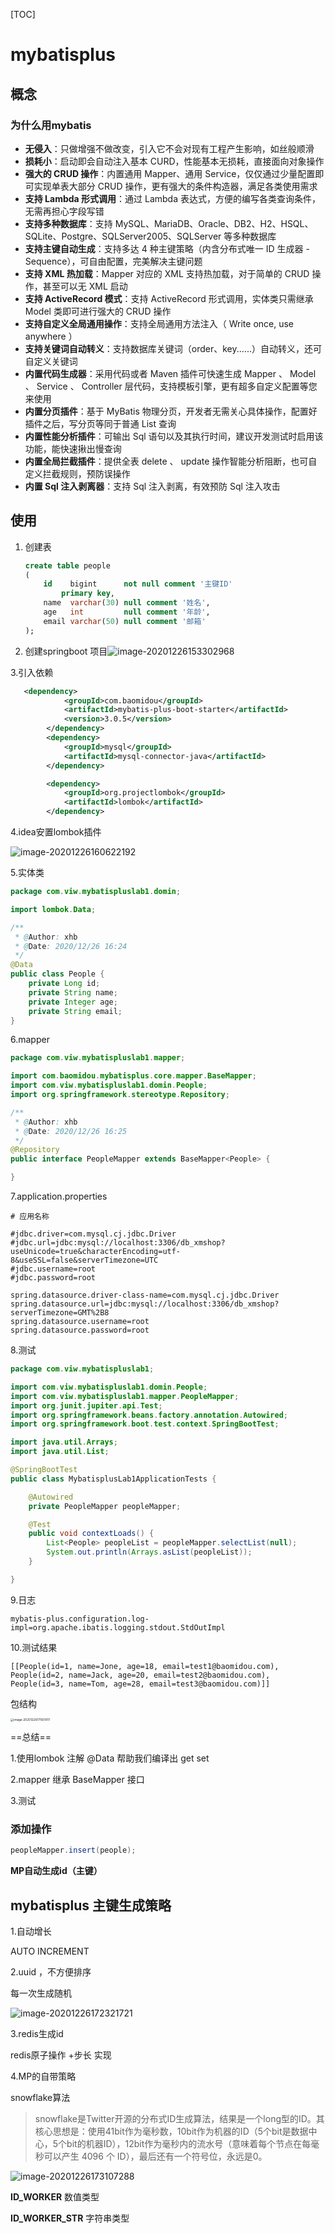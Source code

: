 [TOC]



# mybatisplus



## 概念

### 为什么用mybatis

- **无侵入**：只做增强不做改变，引入它不会对现有工程产生影响，如丝般顺滑
- **损耗小**：启动即会自动注入基本 CURD，性能基本无损耗，直接面向对象操作
- **强大的 CRUD 操作**：内置通用 Mapper、通用 Service，仅仅通过少量配置即可实现单表大部分 CRUD 操作，更有强大的条件构造器，满足各类使用需求
- **支持 Lambda 形式调用**：通过 Lambda 表达式，方便的编写各类查询条件，无需再担心字段写错
- **支持多种数据库**：支持 MySQL、MariaDB、Oracle、DB2、H2、HSQL、SQLite、Postgre、SQLServer2005、SQLServer 等多种数据库
- **支持主键自动生成**：支持多达 4 种主键策略（内含分布式唯一 ID 生成器 - Sequence），可自由配置，完美解决主键问题
- **支持 XML 热加载**：Mapper 对应的 XML 支持热加载，对于简单的 CRUD 操作，甚至可以无 XML 启动
- **支持 ActiveRecord 模式**：支持 ActiveRecord 形式调用，实体类只需继承 Model 类即可进行强大的 CRUD 操作
- **支持自定义全局通用操作**：支持全局通用方法注入（ Write once, use anywhere ）
- **支持关键词自动转义**：支持数据库关键词（order、key......）自动转义，还可自定义关键词
- **内置代码生成器**：采用代码或者 Maven 插件可快速生成 Mapper 、 Model 、 Service 、 Controller 层代码，支持模板引擎，更有超多自定义配置等您来使用
- **内置分页插件**：基于 MyBatis 物理分页，开发者无需关心具体操作，配置好插件之后，写分页等同于普通 List 查询
- **内置性能分析插件**：可输出 Sql 语句以及其执行时间，建议开发测试时启用该功能，能快速揪出慢查询
- **内置全局拦截插件**：提供全表 delete 、 update 操作智能分析阻断，也可自定义拦截规则，预防误操作
- **内置 Sql 注入剥离器**：支持 Sql 注入剥离，有效预防 Sql 注入攻击



## 使用

1. 创建表

   ```sql
   create table people
   (
       id    bigint      not null comment '主键ID'
           primary key,
       name  varchar(30) null comment '姓名',
       age   int         null comment '年龄',
       email varchar(50) null comment '邮箱'
   );
   
   
   ```

   

2. 创建springboot 项目![image-20201226153302968](https://xiaoboblog-bucket.oss-cn-hangzhou.aliyuncs.com/blog/image-20201226153302968.png)

   

3.引入依赖

```xml
   <dependency>
            <groupId>com.baomidou</groupId>
            <artifactId>mybatis-plus-boot-starter</artifactId>
            <version>3.0.5</version>
        </dependency>
        <dependency>
            <groupId>mysql</groupId>
            <artifactId>mysql-connector-java</artifactId>
        </dependency>

        <dependency>
            <groupId>org.projectlombok</groupId>
            <artifactId>lombok</artifactId>
        </dependency>
```



4.idea安置lombok插件

![image-20201226160622192](https://xiaoboblog-bucket.oss-cn-hangzhou.aliyuncs.com/blog/image-20201226160622192.png)



5.实体类

```java
package com.viw.mybatispluslab1.domin;

import lombok.Data;

/**
 * @Author: xhb
 * @Date: 2020/12/26 16:24
 */
@Data
public class People {
    private Long id;
    private String name;
    private Integer age;
    private String email;
}

```

6.mapper

```java
package com.viw.mybatispluslab1.mapper;

import com.baomidou.mybatisplus.core.mapper.BaseMapper;
import com.viw.mybatispluslab1.domin.People;
import org.springframework.stereotype.Repository;

/**
 * @Author: xhb
 * @Date: 2020/12/26 16:25
 */
@Repository
public interface PeopleMapper extends BaseMapper<People> {

}

```



7.application.properties

```properties
# 应用名称

#jdbc.driver=com.mysql.cj.jdbc.Driver
#jdbc.url=jdbc:mysql://localhost:3306/db_xmshop?useUnicode=true&characterEncoding=utf-8&useSSL=false&serverTimezone=UTC
#jdbc.username=root
#jdbc.password=root

spring.datasource.driver-class-name=com.mysql.cj.jdbc.Driver
spring.datasource.url=jdbc:mysql://localhost:3306/db_xmshop?serverTimezone=GMT%2B8
spring.datasource.username=root
spring.datasource.password=root
```



8.测试

```java
package com.viw.mybatispluslab1;

import com.viw.mybatispluslab1.domin.People;
import com.viw.mybatispluslab1.mapper.PeopleMapper;
import org.junit.jupiter.api.Test;
import org.springframework.beans.factory.annotation.Autowired;
import org.springframework.boot.test.context.SpringBootTest;

import java.util.Arrays;
import java.util.List;

@SpringBootTest
public class MybatisplusLab1ApplicationTests {

    @Autowired
    private PeopleMapper peopleMapper;

    @Test
    public void contextLoads() {
        List<People> peopleList = peopleMapper.selectList(null);
        System.out.println(Arrays.asList(peopleList));
    }

}

```

9.日志

```properties
mybatis-plus.configuration.log-impl=org.apache.ibatis.logging.stdout.StdOutImpl
```

10.测试结果

```
[[People(id=1, name=Jone, age=18, email=test1@baomidou.com), People(id=2, name=Jack, age=20, email=test2@baomidou.com), People(id=3, name=Tom, age=28, email=test3@baomidou.com)]]

```



包结构

<img src="https://xiaoboblog-bucket.oss-cn-hangzhou.aliyuncs.com/blog/image-20201226171501911.png" alt="image-20201226171501911" style="zoom:33%;" />



==总结==

1.使用lombok 注解 @Data 帮助我们编译出 get set 

2.mapper 继承 BaseMapper 接口

3.测试



### 添加操作

```java
peopleMapper.insert(people);
```

**MP自动生成id（主键）**



## mybatisplus 主键生成策略



1.自动增长

AUTO INCREMENT

2.uuid ，不方便排序

每一次生成随机

![image-20201226172321721](https://xiaoboblog-bucket.oss-cn-hangzhou.aliyuncs.com/blog/image-20201226172321721.png)

3.redis生成id

redis原子操作 +步长 实现

4.MP的自带策略

snowflake算法

> snowflake是Twitter开源的分布式ID生成算法，结果是一个long型的ID。其核心思想是：使用41bit作为毫秒数，10bit作为机器的ID（5个bit是数据中心，5个bit的机器ID），12bit作为毫秒内的流水号（意味着每个节点在每毫秒可以产生 4096 个 ID），最后还有一个符号位，永远是0。

![image-20201226173107288](https://xiaoboblog-bucket.oss-cn-hangzhou.aliyuncs.com/blog/image-20201226173107288.png)

**ID_WORKER**  数值类型

**ID_WORKER_STR**  字符串类型